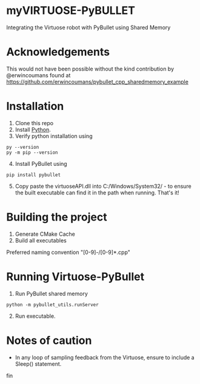 # myVIRTUOSE-PyBULLET
Integrating the Virtuose robot with PyBullet using Shared Memory

# 

# Acknowledgements
This would not have been possible without the kind contribution by @erwincoumans found at https://github.com/erwincoumans/pybullet_cpp_sharedmemory_example

# Installation
1. Clone this repo
2. Install [Python](https://www.python.org/downloads/).
3. Verify python installation using
```console
py --version
py -m pip --version
```
4. Install PyBullet using
```console
pip install pybullet
```
5. Copy paste the virtuoseAPI.dll into C:/Windows/System32/ - to ensure the built executable can find it in the path when running.
That's it!

# Building the project
1. Generate CMake Cache
2. Build all executables

Preferred naming convention
  "[0-9]*-*/[0-9]*.cpp"

# Running Virtuose-PyBullet
1. Run PyBullet shared memory
```console
python -m pybullet_utils.runServer
```
2. Run executable.

# Notes of caution
- In any loop of sampling feedback from the Virtuose, ensure to include a Sleep() statement.

fin
